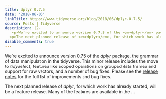 ```yaml
---
title: dplyr 0.7.5
date: '2018-06-06'
linkTitle: https://www.tidyverse.org/blog/2018/06/dplyr-0.7.5/
source: Posts | Tidyverse
description: |2-
   <p>We’re excited to announce version 0.7.5 of the <em>dplyr</em> package, the grammar of data manipulation in the tidyverse. This minor release includes the move to <em>tidyselect</em>, features like scoped operations on grouped data frames and support for raw vectors, and a number of bug fixes. Please see the <a href="https://github.com/tidyverse/dplyr/releases/tag/v0.7.5">release notes</a> for the full list of improvements and bug fixes.</p>
  <p>The next planned release of <em>dplyr</em>, for which work has already started, will be a feature release. Many of the features are available in the ...
disable_comments: true
---
```

 <p>We’re excited to announce version 0.7.5 of the <em>dplyr</em> package, the grammar of data manipulation in the tidyverse. This minor release includes the move to <em>tidyselect</em>, features like scoped operations on grouped data frames and support for raw vectors, and a number of bug fixes. Please see the <a href="https://github.com/tidyverse/dplyr/releases/tag/v0.7.5">release notes</a> for the full list of improvements and bug fixes.</p>
<p>The next planned release of <em>dplyr</em>, for which work has already started, will be a feature release. Many of the features are available in the ...